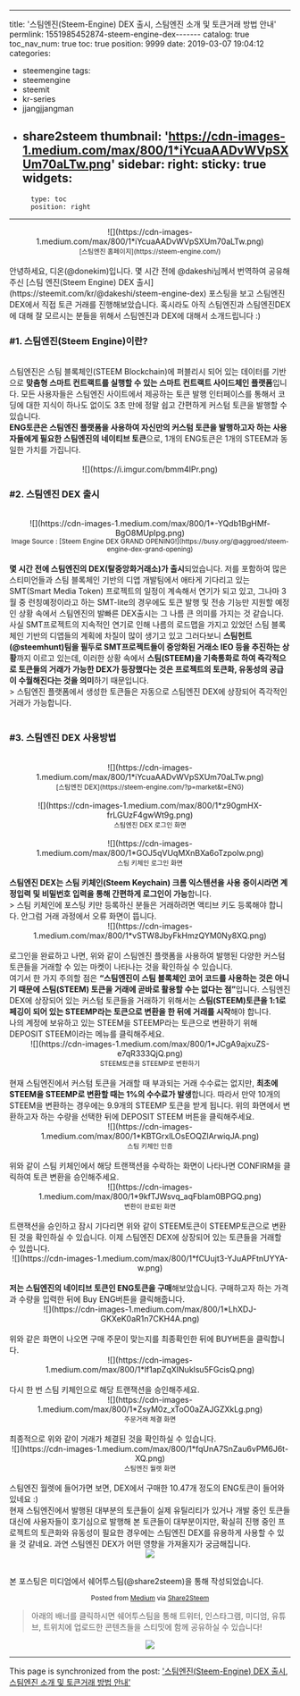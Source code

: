
---
title: '스팀엔진(Steem-Engine) DEX 출시, 스팀엔진 소개 및 토큰거래 방법 안내'
permlink: 1551985452874-steem-engine-dex-------
catalog: true
toc_nav_num: true
toc: true
position: 9999
date: 2019-03-07 19:04:12
categories:
- steemengine
tags:
- steemengine
- steemit
- kr-series
- jjangjjangman
- share2steem
thumbnail: 'https://cdn-images-1.medium.com/max/800/1*iYcuaAADvWVpSXUm70aLTw.png'
sidebar:
    right:
        sticky: true
widgets:
    -
        type: toc
        position: right
---


<center>![](https://cdn-images-1.medium.com/max/800/1*iYcuaAADvWVpSXUm70aLTw.png)</center>
<center><sup>[스팀엔진 홈페이지](https://steem-engine.com/)</sup></center><br />
안녕하세요, 디온(@donekim)입니다. 몇 시간 전에 @dakeshi님께서 번역하여 공유해주신 [스팀 엔진(Steem Engine) DEX 출시](https://steemit.com/kr/@dakeshi/steem-engine-dex) 포스팅을 보고 스팀엔진 DEX에서 직접 토큰 거래를 진행해보았습니다. 혹시라도 아직 스팀엔진과 스팀엔진DEX에 대해 잘 모르시는 분들을 위해서 스팀엔진과 DEX에 대해서 소개드립니다 :)<br />
<h3>#1. 스팀엔진(Steem Engine)이란?</h3><br />
스팀엔진은 스팀 블록체인(STEEM Blockchain)에 퍼블리시 되어 있는 데이터를 기반으로 <strong>맞춤형 스마트 컨트랙트를 실행할 수 있는 스마트 컨트랙트 사이드체인 플랫폼</strong>입니다. 모든 사용자들은 스팀엔진 사이트에서 제공하는 토큰 발행 인터페이스를 통해서 코딩에 대한 지식이 하나도 없이도 3초 만에 정말 쉽고 간편하게 커스텀 토큰을 발행할 수 있습니다.<br />
<strong>ENG토큰은 스팀엔진 플랫폼을 사용하여 자신만의 커스텀 토큰을 발행하고자 하는 사용자들에게 필요한 스팀엔진의 네이티브 토큰</strong>으로, 1개의 ENG토큰은 1개의 STEEM과 동일한 가치를 가집니다.<br />
<br />
<center>![](https://i.imgur.com/bmm4IPr.png)</center>
<h3>#2. 스팀엔진 DEX 출시</h3><br />
<center>![](https://cdn-images-1.medium.com/max/800/1*-YQdb1BgHMf-BgO8MUpIpg.png)</center>
<center><sup>Image Source : [Steem Engine DEX GRAND OPENING!](https://busy.org/@aggroed/steem-engine-dex-grand-opening)</sup></center><br />
<strong>몇 시간 전에 스팀엔진의 DEX(탈중앙화거래소)가 출시</strong>되었습니다. 저를 포함하여 많은 스티미언들과 스팀 블록체인 기반의 디앱 개발팀에서 애타게 기다리고 있는 SMT(Smart Media Token) 프로젝트의 일정이 계속해서 연기가 되고 있고, 그나마 3월 중 런칭예정이라고 하는 SMT-lite의 경우에도 토큰 발행 및 전송 기능만 지원할 예정인 상황 속에서 스팀엔진의 발빠른 DEX출시는 그 나름 큰 의미를 가지는 것 같습니다.<br />
사실 SMT프로젝트의 지속적인 연기로 인해 나름의 로드맵을 가지고 있었던 스팀 블록체인 기반의 디앱들의 계획에 차질이 많이 생기고 있고 그러다보니 <strong>스팀헌트(@steemhunt)팀을 필두로 SMT프로젝트들이 중앙화된 거래소 IEO 등을 추진하는 상황</strong>까지 이르고 있는데, 이러한 상황 속에서 <strong>스팀(STEEM)을 기축통화로 하여 즉각적으로 토큰들의 거래가 가능한 DEX가 등장했다는 것은 프로젝트의 토큰화, 유동성의 공급이 수월해진다는 것을 의미</strong>하기 때문입니다.<br />
> 스팀엔진 플랫폼에서 생성한 토큰들은 자동으로 스팀엔진 DEX에 상장되어 즉각적인 거래가 가능합니다.<br />

<br />

<h3>#3. 스팀엔진 DEX 사용방법</h3><br />
<center>![](https://cdn-images-1.medium.com/max/800/1*iYcuaAADvWVpSXUm70aLTw.png)</center>
<center><sup>[스팀엔진 DEX](https://steem-engine.com/?p=market&t=ENG)</sup></center><br />
<center>![](https://cdn-images-1.medium.com/max/800/1*z90gmHX-frLGUzF4gwWt9g.png)</center>
<center><sup>스팀엔진 DEX 로그인 화면</sup></center><br />
<center>![](https://cdn-images-1.medium.com/max/800/1*GOJ5qVUqMXnBXa6oTzpolw.png)</center>
<center><sup>스팀 키체인 로그인 화면</sup></center><br />
<strong>스팀엔진 DEX는 스팀 키체인(Steem Keychain) 크롬 익스텐션을 사용 중이시라면 계정입력 및 비밀번호 입력을 통해 간편하게 로그인이 가능</strong>합니다.<br />
> 스팀 키체인에 포스팅 키만 등록하신 분들은 거래하려면 액티브 키도 등록해야 합니다. 안그럼 거래 과정에서 오류 화면이 뜹니다.

<center>![](https://cdn-images-1.medium.com/max/800/1*vSTW8JbyFkHmzQYM0Ny8XQ.png)</center>
<center><sup></sup></center><br />
로그인을 완료하고 나면, 위와 같이 스팀엔진 플랫폼을 사용하여 발행된 다양한 커스텀 토큰들을 거래할 수 있는 마켓이 나타나는 것을 확인하실 수 있습니다.<br />
여기서 한 가지 주의할 점은 <strong>“스팀엔진이 스팀 블록체인 코어 코드를 사용하는 것은 아니기 때문에 스팀(STEEM) 토큰을 거래에 곧바로 활용할 수는 없다는 점”</strong>입니다. 스팀엔진 DEX에 상장되어 있는 커스텀 토큰들을 거래하기 위해서는 <strong>스팀(STEEM)토큰을 1:1로 페깅이 되어 있는 STEEMP라는 토큰으로 변환을 한 뒤에 거래를 시작</strong>해야 합니다.<br />
나의 계정에 보유하고 있는 STEEM을 STEEMP라는 토큰으로 변환하기 위해 DEPOSIT STEEM이라는 메뉴를 클릭해주세요.<br />
<center>![](https://cdn-images-1.medium.com/max/800/1*JCgA9ajxuZS-e7qR333QjQ.png)</center>
<center><sup>STEEM토큰을 STEEMP로 변환하기</sup></center><br />
현재 스팀엔진에서 커스텀 토큰을 거래할 때 부과되는 거래 수수료는 없지만, <strong>최초에 STEEM을 STEEMP로 변환할 때는 1%의 수수료가 발생</strong>합니다. 따라서 만약 10개의 STEEM을 변환하는 경우에는 9.9개의 STEEMP 토큰을 받게 됩니다. 위의 화면에서 변환하고자 하는 수량을 선택한 뒤에 DEPOSIT STEEM 버튼을 클릭해주세요.<br />
<center>![](https://cdn-images-1.medium.com/max/800/1*KBTGrxlLOsEOQZlArwiqJA.png)</center>
<center><sup>스팀 키체인 인증</sup></center><br />
위와 같이 스팀 키체인에서 해당 트랜잭션을 수락하는 화면이 나타나면 CONFIRM을 클릭하여 토큰 변환을 승인해주세요.<br />
<center>![](https://cdn-images-1.medium.com/max/800/1*9kfTJWsvq_aqFbIam0BPGQ.png)</center>
<center><sup>변환이 완료된 화면</sup></center><br />
트랜잭션을 승인하고 잠시 기다리면 위와 같이 STEEM토큰이 STEEMP토큰으로 변환된 것을 확인하실 수 있습니다. 이제 스팀엔진 DEX에 상장되어 있는 토큰들을 거래할 수 있씁니다.<br />
<center>![](https://cdn-images-1.medium.com/max/800/1*fCUujt3-YJuAPFtnUYYA-w.png)</center>
<center><sup></sup></center><br />
<strong>저는 스팀엔진의 네이티브 토큰인 ENG토큰을 구매</strong>해보았습니다. 구매하고자 하는 가격과 수량을 입력한 뒤에 Buy ENG버튼을 클릭해줍니다.<br />
<center>![](https://cdn-images-1.medium.com/max/800/1*LhXDJ-GKXeK0aR1n7CKH4A.png)</center>
<center><sup></sup></center><br />
위와 같은 화면이 나오면 구매 주문이 맞는지를 최종확인한 뒤에 BUY버튼을 클릭합니다.<br />
<center>![](https://cdn-images-1.medium.com/max/800/1*lf1apZqXINuklsu5FGcisQ.png)</center>
<center><sup></sup></center><br />
다시 한 번 스팀 키체인으로 해당 트랜잭션을 승인해주세요.<br />
<center>![](https://cdn-images-1.medium.com/max/800/1*ZsyM0z_xToO0aZAJGZXkLg.png)</center>
<center><sup>주문거래 체결 화면</sup></center><br />
최종적으로 위와 같이 거래가 체결된 것을 확인하실 수 있습니다.<br />
<center>![](https://cdn-images-1.medium.com/max/800/1*fqUnA7SnZau6vPM6J6t-XQ.png)</center>
<center><sup>스팀엔진 월렛 화면</sup></center><br />
스팀엔진 월렛에 들어가면 보면, DEX에서 구매한 10.47개 정도의 ENG토큰이 들어와 있네요 :)<br />
현재 스팀엔진에서 발행된 대부분의 토큰들이 실제 유틸리티가 있거나 개발 중인 토큰들 대신에 사용자들이 호기심으로 발행해 본 토큰들이 대부분이지만, 확실히 진행 중인 프로젝트의 토큰화와 유동성이 필요한 경우에는 스팀엔진 DEX를 유용하게 사용할 수 있을 것 같네요. 과연 스팀엔진 DEX가 어떤 영향을 가져올지가 궁금해집니다.<br />


<center><img src='https://i.imgur.com/SAXfzqa.png' /></center><br />


본 포스팅은 미디엄에서 쉐어투스팀(@share2steem)을 통해 작성되었습니다.
<center><sup>Posted from <a href='https://medium.com/@donekim/스팀엔진-steem-engine-dex-출시-스팀엔진-소개-및-토큰거래-방법-안내-c8e8c81e8ee4'>Medium</a> via <a href='https://share2steem.io/?ref=donekim'>Share2Steem</a></sup></center>



> 아래의 배너를 클릭하시면 쉐어투스팀을 통해 트위터, 인스타그램, 미디엄, 유튜브, 트위치에 업로드한 콘텐츠들을 스티밋에 함께 공유하실 수 있습니다!


<center><a href='https://share2steem.io/?ref=donekim'><img src='https://steemitimages.com/640x0/https://cdn.steemitimages.com/DQmQzyrdWXdbzg4hPf1GdAyFxa7DWKDsCKejdB2DXFZdNbX/IMG_9388.JPG'></a></center>

- - -

This page is synchronized from the post: ['스팀엔진(Steem-Engine) DEX 출시, 스팀엔진 소개 및 토큰거래 방법 안내'](https://steemit.com/@donekim/1551985452874-steem-engine-dex-------)
